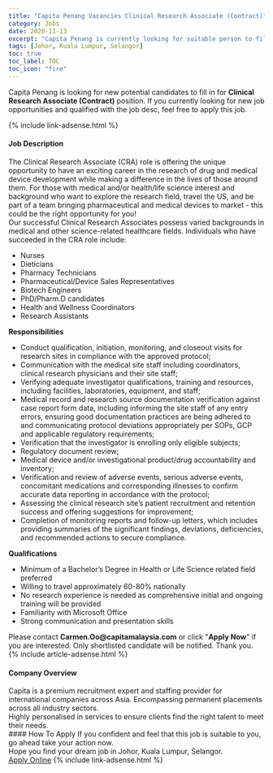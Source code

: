 ```yaml
---
title: "Capita Penang Vacancies Clinical Research Associate (Contract)" 
category: Jobs 
date: 2020-11-13 
excerpt: "Capita Penang is currently looking for suitable person to fill in the Clinical Research Associate (Contract) which positioned at Johor, Kuala Lumpur, Selangor" 
tags: [Johor, Kuala Lumpur, Selangor] 
toc: true 
toc_label: TOC 
toc_icon: "fire" 
--- 
```


<p>Capita Penang is looking for new potential candidates to fill in for <b>Clinical Research Associate (Contract)</b> position. If you currently looking for new job opportunities and qualified with the job desc, feel free to apply this job.
</p>{% include link-adsense.html %} 
<div><div><div><h4>Job Description</h4></div></div><div><div><span><div><div>The Clinical Research Associate (CRA) role&#160;is offering the unique opportunity to have an exciting career in the research of drug and medical device development while making a difference in the lives of those around them. For those with medical and/or health/life science interest and background who want to explore the research field, travel the US, and be part of a team bringing pharmaceutical and medical devices to market - this could be the right opportunity for you!</div><div>Our successful Clinical Research Associates possess varied backgrounds in medical and other science-related healthcare fields. Individuals who have succeeded in the CRA role include:</div><ul><li>Nurses</li><li>Dieticians</li><li>Pharmacy Technicians</li><li>Pharmaceutical/Device Sales Representatives</li><li>Biotech Engineers</li><li>PhD/Pharm.D candidates</li><li>Health and Wellness Coordinators</li><li>Research Assistants</li></ul><div><strong>Responsibilities</strong></div><ul><li>Conduct qualification, initiation, monitoring, and closeout visits for research sites in compliance with the approved protocol;</li><li>Communication with the medical site staff including coordinators, clinical research physicians and their site staff;</li><li>Verifying adequate investigator qualifications, training and resources, including facilities, laboratories, equipment, and staff;</li><li>Medical record and research source documentation verification against case report form data, including informing the site staff of any entry errors, ensuring good documentation practices are being adhered to and communicating protocol deviations appropriately per SOPs, GCP and applicable regulatory requirements;</li><li>Verification that the investigator is enrolling only eligible subjects;</li><li>Regulatory document review;</li><li>Medical device and/or investigational product/drug accountability and inventory;</li><li>Verification and review of adverse events, serious adverse events, concomitant medications and corresponding illnesses to confirm accurate data reporting in accordance with the protocol;</li><li>Assessing the clinical research site&#8217;s patient recruitment and retention success and offering suggestions for improvement;</li><li>Completion of monitoring reports and follow-up letters, which includes providing summaries of the significant findings, deviations, deficiencies, and recommended actions to secure compliance.</li></ul><div><strong>Qualifications</strong></div><ul><li>Minimum of a Bachelor&#8217;s Degree in Health or Life Science related field preferred</li><li>Willing to travel approximately 60-80% nationally</li><li>No research experience is needed as comprehensive initial and ongoing training will be provided</li><li>Familiarity with Microsoft Office</li><li>Strong communication and presentation skills</li></ul><div>Please contact <strong>Carmen.Oo@capitamalaysia.com</strong> or click "<strong>Apply Now</strong>" if you are interested. Only shortlisted candidate will be notified. Thank you.</div></div></span></div></div></div> 
{% include article-adsense.html %} 
<div><div><div><h4>Company Overview</h4></div></div><div><div><span><div><div>Capita is a premium recruitment expert and staffing provider for international companies across Asia. Encompassing permanent placements across all industry sectors.&#160;</div><div>Highly personalised in services to ensure clients find the right talent to meet their needs.&#160;</div></div></span></div></div></div> 
#### How To Apply 
If you confident and feel that this job is suitable to you, go ahead take your action now. <br/> 
Hope you find your dream job in Johor, Kuala Lumpur, Selangor. <br/> 
<a href="https://www.jobstreet.com.my/en/job/clinical-research-associate-contract-4422681?jobId=jobstreet-my-job-4422681&sectionRank=17&token=0~d1272e37-e24b-419d-beea-5321564183f7&fr=SRP%20View%20In%20New%20Ta" class="btn btn--info" target="_blank" rel="nofollow noopenner">Apply Online</a> 
{% include link-adsense.html %} 
